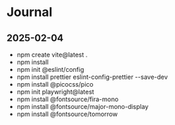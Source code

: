 # Journal

## 2025-02-04

- npm create vite@latest .
- npm install
- npm init @eslint/config
- npm install prettier eslint-config-prettier --save-dev
- npm install @picocss/pico
- npm init playwright@latest
- npm install @fontsource/fira-mono
- npm install @fontsource/major-mono-display
- npm install @fontsource/tomorrow

